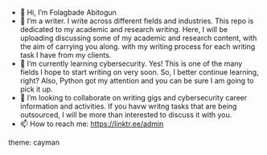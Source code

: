 - 👋 Hi, I’m Folagbade Abitogun
- 👀 I’m a writer. I write across different fields and industries. This repo is dedicated to my academic and research writing. Here, I will be uploading discussing some of my academic and research content, with the aim of carrying you along. with my writing process for each writing task I have from my clients.
- 🌱 I’m currently learning cybersecurity. Yes! This is one of the many fields I hope to start writing on very soon. So, I better continue learning, right? Also, Python got my attention and you can be sure I am going to pick it up.
- 💞️ I’m looking to collaborate on writing gigs and cybersecurity career information and activities. If you havw writng tasks that are being outsourced, I will be more than interested to discuss it with you.
- 📫 How to reach me: https://linktr.ee/admin

<!---
Folagbade15/Folagbade15 is a ✨ special ✨ repository because its `README.md` (this file) appears on your GitHub profile.
You can click the Preview link to take a look at your changes.
--->
theme: cayman
